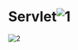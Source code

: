 # Servlet![1](https://github.com/blekdog/Servlet/assets/125959678/6bb15186-2351-4311-8d6c-8c52f8e1b58e)
![2](https://github.com/blekdog/Servlet/assets/125959678/47b7e2ba-1cbf-4039-9223-5a842ec0244b)
